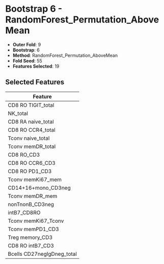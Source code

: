 # Bootstrap 6 - RandomForest_Permutation_AboveMean

- **Outer Fold**: 9
- **Bootstrap**: 6
- **Method**: RandomForest_Permutation_AboveMean
- **Fold Seed**: 55
- **Features Selected**: 19

## Selected Features

| Feature |
|---------|
| CD8 RO TIGIT_total |
| NK_total |
| CD8 RA naive_total |
| CD8 RO CCR4_total |
| Tconv naive_total |
| Tconv memDR_total |
| CD8 RO_CD3 |
| CD8 RO CCR6_CD3 |
| CD8 RO PD1_CD3 |
| Tconv memKi67_mem |
| CD14+16+mono_CD3neg |
| Tconv memDR_mem |
| nonTnonB_CD3neg |
| intB7_CD8RO |
| Tconv memKi67_Tconv |
| Tconv memPD1_CD3 |
| Treg memory_CD3 |
| CD8 RO intB7_CD3 |
| Bcells CD27negIgDneg_total |
